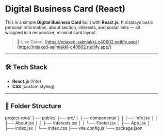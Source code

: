 # Digital Business Card (React)

This is a simple **Digital Business Card** built with **React.js**. It displays basic personal information, about section, interests, and social links — all wrapped in a responsive, minimal card layout.

> 🚀 Live Demo: [https://relaxed-salmiakki-c40602.netlify.app/](https://relaxed-salmiakki-c40602.netlify.app/)

---

## 🛠️ Tech Stack

- **React.js** (Vite)
- **CSS** (custom styling)

---

## 📁 Folder Structure

project-root/
├── public/
├── src/
│ ├── components/
│ │ ├── Info.jsx
│ │ ├── About.jsx
│ │ ├── Interests.jsx
│ │ └── Footer.jsx
│ ├── App.jsx
│ ├── index.jsx
│ └── index.css
├── vite.config.js
└── package.json
